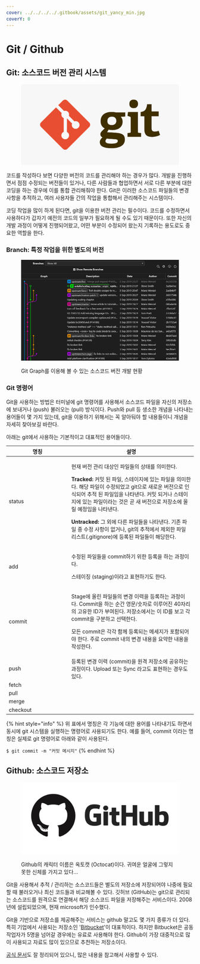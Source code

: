 ```yaml
---
cover: ../../../../.gitbook/assets/git_yancy_min.jpg
coverY: 0
---
```


# Git / Github

## Git: 소스코드 버전 관리 시스템

<figure><img src="../../../../.gitbook/assets/Git_logo.png" alt=""><figcaption></figcaption></figure>

코드를 작성하다 보면 다양한 버전의 코드를 관리해야 하는 경우가 많다. 개발을 진행하면서 점점 수정되는 버전들이 있거나, 다른 사람들과 협업하면서 서로 다른 부분에 대한 코딩을 하는 경우에 이를 통합 관리해줘야 한다. Git은 이러한 소스코드 파일들의 변경 사항을 추적하고, 여러 사용자들 간의 작업을 통합해서 관리해주는 시스템이다.&#x20;

코딩 작업을 많이 하게 된다면, git을 이용한 버전 관리는 필수이다. 코드를 수정하면서 사용하다가 갑자기 예전의 코드의 일부가 필요하게 될 수도 있기 때문이다. 또한 자신의 개발 과정이 어떻게 진행되어왔고, 어떤 부분이 수정되어 왔는지 기록하는 용도로도 중요한 역할을 한다.&#x20;

### Branch: 특정 작업을 위한 별도의 버전

<figure><img src="../../../../.gitbook/assets/image-git-graph.png" alt=""><figcaption><p>Git Graph를 이용해 볼 수 있는 소스코드 버전 개발 현황</p></figcaption></figure>





### Git 명령어

Git을 사용하는 방법은 터미널에 git 명령어를 사용해서 소스코드 파일을 자신의 저장소에 보내거나 (push) 불러오는 (pull) 방식이다. Push와 pull 등 생소한 개념을 나타내는 용어들이 몇 가지 있는데, git을 이용하기 위해서는 꼭 알아둬야 할 내용들이니 개념을 자세히 찾아보길 바란다.

아래는 git에서 사용하는 기본적이고 대표적인 용어들이다.

<table><thead><tr><th width="154">명칭</th><th>설명</th></tr></thead><tbody><tr><td>status</td><td><p>현재 버전 관리 대상인 파일들의 상태를 의미한다. </p><p><strong>Tracked:</strong> 커밋 된 파일, 스테이지에 있는 파일을 의미한다. 해당 파일이 수정되었고 git으로 새로운 버전으로 인식되어 추적 된 파일임을 나타낸다. 커밋 되거나 스테이지에 있는 파일이라는 것은 곧 새 버전으로 저장소에 올릴 예정임을 나타낸다. </p><p><strong>Untracked:</strong> 그 외에 다른 파일들을 나타낸다. 기존 파일 중 수정 사항이 없거나, git의 추적에서 제외한 파일 리스트(.gitignore)에 등록된 파일들이 해당한다.</p></td></tr><tr><td>add</td><td><p>수정된 파일들을 commit하기 위한 등록을 하는 과정이다. </p><p>스테이징 (staging)이라고 표현하기도 한다.</p></td></tr><tr><td>commit</td><td><p>Stage에 올린 파일들의 변경 이력을 등록하는 과정이다. Commit을 하는 순간 영문/숫자로 이루어진 40자리의 고유한 ID가 부여된다. 저장소에서는 이 ID를 보고 각 commit을 구분하고 선택한다. </p><p>모든 commit은 각각 함께 등록되는 메세지가 포함되어야 한다. 주로 commit 내의 변경 내용을 요약한 내용을 작성한다.</p></td></tr><tr><td>push</td><td>등록된 변경 이력 (commit)을 원격 저장소에 공유하는 과정이다. Upload 또는 Sync 라고도 표현하는 경우도 있다.</td></tr><tr><td>fetch</td><td></td></tr><tr><td>pull</td><td></td></tr><tr><td>merge</td><td></td></tr><tr><td>checkout</td><td></td></tr></tbody></table>

{% hint style="info" %}
위 표에서 명칭은 각 기능에 대한 용어를 나타내기도 하면서 동시에 git 시스템을 실행하는 명령어로 사용되기도 한다. 예를 들어, commit 이라는 명칭은 실제로 git 명령어로 아래와 같이 사용된다.&#x20;

`$ git commit -m "커밋 메시지"`
{% endhint %}

## Github: 소스코드 저장소

<figure><img src="../../../../.gitbook/assets/Github_logo.png" alt=""><figcaption><p>Github의 캐릭터 이름은 옥토캣 (Octocat)이다. 귀여운 얼굴에 그렇지 못한 신체를 가지고 있다...</p></figcaption></figure>

Git을 사용해서 추적 / 관리하는 소스코드들은 별도의 저장소에 저장되어야 나중에 필요할 때 불러오거나 최신 코드들과 비교해볼 수 있다. 깃허브 (GitHub)는 git으로 관리되는 소스코드를 원격으로 연결해서 해당 소스코드 파일을 저장해주는 서비스이다. 2008년에 설립되었으며, 현재 microsoft가 인수했다.

Git을 기반으로 저장소를 제공해주는 서비스는 github 말고도 몇 가지 종류가 더 있다. 특히 기업에서 사용되는 저장소인 '[Bitbucket](https://www.atlassian.com/ko/software/bitbucket)'이 대표적이다. 하지만 Bitbucket은 공동 작업자가 5명을 넘어갈 경우에는 유료로 사용해야 한다. Github이 가장 대중적으로 많이 사용되고 자료도 많이 있으므로 추천하는 저장소이다.&#x20;

[공식 문서](https://docs.github.com/ko)도 잘 정리되어 있으니, 많은 내용을 참고해서 사용할 수 있다.

